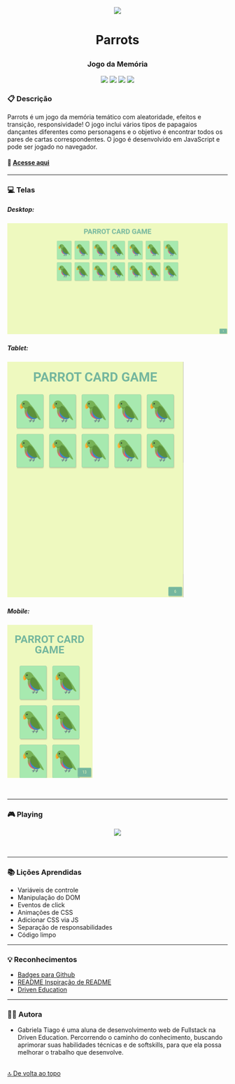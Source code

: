 <p align="center">
<img src="https://images.emojiterra.com/twitter/v13.1/512px/1f99c.png" height="80px"/>
</p>

# <p align = "center">Parrots</p>

### <p align = "center">Jogo da Memória</p>

<p align = "center">
   <img src="https://img.shields.io/badge/HTML5-E34F26?style=for-the-badge&logo=html5&logoColor=white" heigth="30px"/>
   <img src="https://img.shields.io/badge/CSS3-1572B6?style=for-the-badge&logo=css3&logoColor=white" height="30px"/>
    <img src="https://img.shields.io/badge/JavaScript-F7DF1E?style=for-the-badge&logo=javascript&logoColor=black" height="30px"/>
   <img src="https://img.shields.io/badge/prettier-1A2C34?style=for-the-badge&logo=prettier&logoColor=F7BA3E" heigth="30px"/>
</p>

### :clipboard: Descrição

Parrots é um jogo da memória temático com aleatoridade, efeitos e transição, responsividade!
O jogo inclui vários tipos de papagaios dançantes diferentes como personagens e o objetivo é encontrar todos os pares de cartas correspondentes. 
O jogo é desenvolvido em JavaScript e pode ser jogado no navegador.

#### 🦜 [Acesse aqui](https://gabrielatiago.github.io/Parrots/)

---

### :computer: Telas

<p align="center">
    <h5>Desktop:</h5>
    <img src="src/assets/images/screen/large.png" alt="viewing the app on a large screen">
    <h5>Tablet:</h5>
    <img src="src/assets/images/screen/medium.png" alt="viewing the app on a medium screen">
    <h5>Mobile:</h5>
    <img src="src/assets/images/screen/mobile.png" alt="viewing the app on a small screen">
</p>

$~$

---

### 🎮 Playing

<p align="center">
    <img width="600" src="src/assets/images/screen/playing-parrots.gif">
</p>

$~$

---

### :books: Lições Aprendidas

- Variáveis de controle
- Manipulação do DOM
- Eventos de click
- Animações de CSS
- Adicionar CSS via JS
- Separação de responsabilidades
- Código limpo

---

### :bulb: Reconhecimentos

- [Badges para Github](https://github.com/alexandresanlim/Badges4-README.md-Profile#-database-)
- [README Inspiração de README](https://gist.github.com/luanalessa/7f98467a5ed62d00dcbde67d4556a1e4#file-readme-md)
- [Driven Education](https://www.driven.com.br)

---

### 👩‍🦱 Autora

- Gabriela Tiago é uma aluna de desenvolvimento web de Fullstack na Driven Education. Percorrendo o caminho do conhecimento, buscando aprimorar suas habilidades técnicas e de softskills, para que ela possa melhorar o trabalho que desenvolve.

<br>[🔝 De volta ao topo](#parrots)<br>
